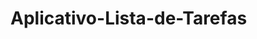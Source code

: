 # Aplicativo-Lista-de-Tarefas

<img class="tamImg" src="https://cdn.discordapp.com/attachments/882496817550483510/916082007849705573/Captura_de_Tela_2021-12-02_as_18.09.50.png" alt="">
